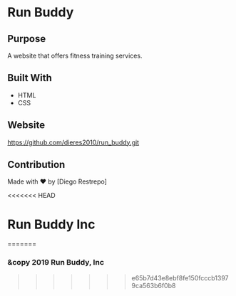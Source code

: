 # Run Buddy

## Purpose
A website that offers fitness training services.

## Built With
* HTML
* CSS

## Website
https://github.com/dieres2010/run_buddy.git

## Contribution
Made with ❤️ by [Diego Restrepo]

<<<<<<< HEAD
# Run Buddy Inc
=======
### &copy 2019 Run Buddy, Inc
>>>>>>> e65b7d43e8ebf8fe150fcccb13979ca563b6f0b8
